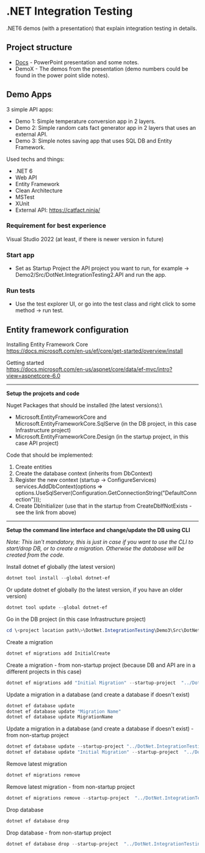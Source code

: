 # .NET Integration Testing
.NET6 demos (with a presentation) that explain integration testing in details.

## Project structure
- [Docs](https://github.com/MTrajK/dotnet-projects/tree/main/DotNet.IntegrationTesting/Docs) - PowerPoint presentation and some notes.
- DemoX - The demos from the presentation (demo numbers could be found in the power point slide notes).

## Demo Apps
3 simple API apps:
- Demo 1: Simple temperature conversion app in 2 layers.
- Demo 2: Simple random cats fact generator app in 2 layers that uses an external API.
- Demo 3: Simple notes saving app that uses SQL DB and Entity Framework.

Used techs and things:
- .NET 6
- Web API
- Entity Framework
- Clean Architecture
- MSTest
- XUnit
- External API: https://catfact.ninja/

### Requirement for best experience
Visual Studio 2022 (at least, if there is newer version in future)

### Start app
- Set as Startup Project the API project you want to run, for example -> Demo2/Src/DotNet.IntegrationTesting2.API and run the app.

### Run tests
- Use the test explorer UI, or go into the test class and right click to some method -> run test.

## Entity framework configuration

Installing Entity Framework Core\
https://docs.microsoft.com/en-us/ef/core/get-started/overview/install

Getting started\
https://docs.microsoft.com/en-us/aspnet/core/data/ef-mvc/intro?view=aspnetcore-6.0

---------------------------------------------

**Setup the projcets and code**

Nuget Packages that should be installed (the latest versions):\
- Microsoft.EntityFrameworkCore and Microsoft.EntityFrameworkCore.SqlServe (in the DB project, in this case Infrastructure project)
- Microsoft.EntityFrameworkCore.Design (in the startup project, in this case API project)

Code that should be implemented:
1. Create entities
2. Create the database context (inherits from DbContext)
3. Register the new context (startup -> ConfigureServices)
	services.AddDbContext<SchoolContext>(options =>
                options.UseSqlServer(Configuration.GetConnectionString("DefaultConnection")));
4. Create DbInitializer (use that in the startup from CreateDbIfNotExists - see the link from above)

---------------------------------------------

**Setup the command line interface and change/update the DB using CLI**

*Note: This isn't mandatory, this is just in case if you want to use the CLI to start/drop DB, or to create a migration. Otherwise the database will be created from the code.*

Install dotnet ef globally (the latest version)
```powershell
dotnet tool install --global dotnet-ef
```

Or update dotnet ef globally (to the latest version, if you have an older version)
```powershell
dotnet tool update --global dotnet-ef
```


Go in the DB project (in this case Infrastructure project)
```powershell
cd \<project location path\>\DotNet.IntegrationTesting\Demo3\Src\DotNet.IntegrationTesting.Demo3.Infrastructure
```


Create a migration
```powershell
dotnet ef migrations add InitialCreate
```
Create a migration - from non-startup project (because DB and API are in a different projects in this case)
```powershell
dotnet ef migrations add "Initial Migration" --startup-project  "../DotNet.IntegrationTesting.Demo3.API"
```


Update a migration in a database (and create a database if doesn't exist)
```powershell
dotnet ef database update
dotnet ef database update "Migration Name"
dotnet ef database update MigrationName
```
Update a migration in a database (and create a database if doesn't exist) - from non-startup project
```powershell
dotnet ef database update --startup-project "../DotNet.IntegrationTesting.Demo3.API"\
dotnet ef database update "Initial Migration" --startup-project  "../DotNet.IntegrationTesting.Demo3.API"
```

Remove latest migration
```powershell
dotnet ef migrations remove
```
Remove latest migration - from non-startup project
```powershell
dotnet ef migrations remove --startup-project  "../DotNet.IntegrationTesting.Demo3.API"
```


Drop database
```powershell
dotnet ef database drop
```
Drop database - from non-startup project
```powershell
dotnet ef database drop --startup-project  "../DotNet.IntegrationTesting.Demo3.API"
```
